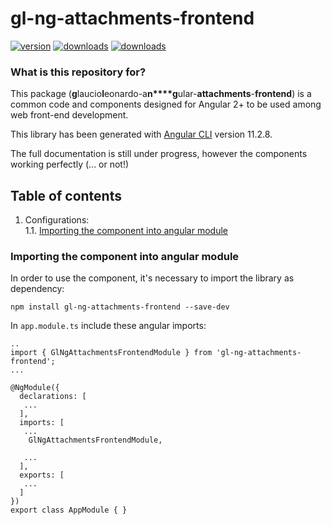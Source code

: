 # gl-ng-attachments-frontend
[![version](https://img.shields.io/npm/v/gl-ng-attachments-frontend)](https://www.npmjs.com/package/gl-ng-attachments-frontend)
[![downloads](https://img.shields.io/npm/types/gl-ng-attachments-frontend)](https://www.npmjs.com/package/gl-ng-attachments-frontend)
[![downloads](https://img.shields.io/npm/dw/gl-ng-attachments-frontend)](https://www.npmjs.com/package/gl-ng-attachments-frontend)

### What is this repository for? ###
This package (**g**laucio**l**eonardo-a**n****g**ular-**attachments**-**frontend**) is a common code and components designed for Angular 2+ to be used among web front-end development.<br>

This library has been generated with [Angular CLI](https://github.com/angular/angular-cli) version 11.2.8.

The full documentation is still under progress, however the components working perfectly (... or not!)

## Table of contents ##
1. Configurations:<br>
   1.1. [ Importing the component into angular module ](#importing-component)<br>


<a name="importing-component"></a>
### Importing the component into angular module ###
In order to use the component, it's necessary to import the library as dependency:

`npm install gl-ng-attachments-frontend --save-dev`


In `app.module.ts` include these angular imports:

```
..
import { GlNgAttachmentsFrontendModule } from 'gl-ng-attachments-frontend';
...

@NgModule({
  declarations: [
   ...
  ],
  imports: [
   ...
    GlNgAttachmentsFrontendModule,

   ...
  ],
  exports: [
   ...
  ]
})
export class AppModule { }
```
